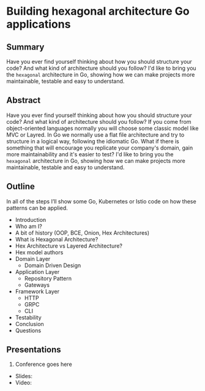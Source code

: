 # Building hexagonal architecture Go applications

## Summary

Have you ever find yourself thinking about how you should structure your code? And what kind of architecture should you follow?
I'd like to bring you the `hexagonal` architecture in Go, showing how we can make projects more maintainable, testable and easy to understand.

## Abstract

Have you ever find yourself thinking about how you should structure your code? And what kind of architecture should you follow? If you come from object-oriented languages normally you will choose some classic model like MVC or Layred. In Go we normally use a flat file architecture and try to structure in a logical way, following the idiomatic Go.
What if there is something that will encourage you replicate your company's domain, gain more maintainability and it's easier to test?
I'd like to bring you the `hexagonal` architecture in Go, showing how we can make projects more maintainable, testable and easy to understand.

## Outline

In all of the steps I’ll show some Go, Kubernetes or Istio code on how these
patterns can be applied.

* Introduction
* Who am I?
* A bit of history (OOP, BCE, Onion, Hex Architectures)
* What is Hexagonal Architecture?
* Hex Architecture vs Layered Architecture?
* Hex model authors
* Domain Layer
    * Domain Driven Design
* Application Layer
    * Repository Pattern
    * Gateways
* Framework Layer
    * HTTP
    * GRPC
    * CLI
* Testability
* Conclusion
* Questions

## Presentations

1. Conference goes here
- Slides: 
- Video: 
